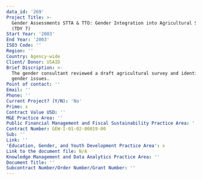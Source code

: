```yaml
---
data_id: '269'
Project Title: >-
  Gender Assessments STTA & TTO: Gender Integration into Agricultural Strategy
  (TDY 7)
Start Year: '2003'
End Year: '2003'
ISO3 Code: ''
Region: ''
Country: Agency-wide
Client/ Donor: USAID
Brief Discription: >-
  The gender consultant reviewed a draft agricultural survey and identified
  gender issues.
Point of contact: ''
Email: ''
Phone: ''
Current Project? (Y/N): 'No'
Prime: x
Contract Value USD: ''
M&E Practice Area: ''
Public Financial Management and Fiscal Sustainability Practice Area: ''
Contract Number: GEW-I-01-02-00019-00
Sub: ''
Link: ''
'Education, Gender, and Youth Development Practice Area': x
Link to the document file: N/A
Knowledge Management and Data Analytics Practice Area: ''
Document Title: ''
Subcontract Number/Order Number/Grant Number: ''
---
```

